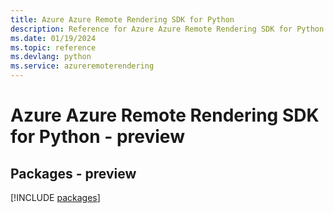 ```yaml
---
title: Azure Azure Remote Rendering SDK for Python
description: Reference for Azure Azure Remote Rendering SDK for Python
ms.date: 01/19/2024
ms.topic: reference
ms.devlang: python
ms.service: azureremoterendering
---
```

# Azure Azure Remote Rendering SDK for Python - preview
## Packages - preview
[!INCLUDE [packages](azure-remote-rendering-index.md)]